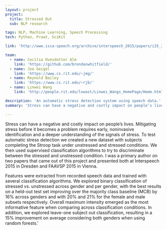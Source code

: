 ```yaml
---
layout: project
project:
  title: Stressed Out
  sub: NLP research

tags: NLP, Machine Learning, Speech Processing
tech: Python, Praat, SciKit

link: 'http://www.isca-speech.org/archive/interspeech_2015/papers/i15_3710.pdf'

team:
  - name: Cecilia Ovesdotter Alm
    link: 'https://github.com/brendanwhitfield/'
  - name: Joe Geigel
    link: 'https://www.cs.rit.edu/~jmg/'
  - name: Reynold Bailey
    link: 'https://www.cs.rit.edu/~rjb/'
  - name: Linwei Wang
    link: 'http://people.rit.edu/lxwast/Linwei_Wangs_HomePage/Home.html'

description: 'An automatic stress detection system using speech data.'
summary: 'Stress can have a negative and costly impact on people’s lives. Mitigating stress before it becomes a problem requires early, noninvasive identification and a deeper understanding of the signals of stress. To test automatic stress detection we created a new dataset with subjects completing the Stroop task under unstressed and stressed conditions. We then used supervised classification algorithms to try to discriminate between the stressed and unstressed condition. I was a primary author on two papers that came out of this project and presented both at Interspeech 2015 in Dresden and FAAVSP 2015 in Vienna.'

---
```


Stress can have a negative and costly impact on people’s lives. Mitigating stress before it becomes a problem requires early, noninvasive identification and a deeper understanding of the signals of stress. To test automatic stress detection we created a new dataset with subjects completing the Stroop task under unstressed and stressed conditions. We then used supervised classification algorithms to try to discriminate between the stressed and unstressed condition. I was a primary author on two papers that came out of this project and presented both at Interspeech 2015 in Dresden and FAAVSP 2015 in Vienna.

Features were extracted from recorded speech data and trained with several classification algorithms. We explored binary classification of stressed vs. unstressed across gender and per gender, with the best results on a held-out test set improving over the majority class baseline (MCB) by 16% across genders and with 20% and 21% for the female and male subsets respectively. Overall maximum intensity emerged as the most informative feature when comparing across classification conditions. In addition, we explored leave-one subject out classification, resulting in a 15% improvement on average considering both genders when using random forests.'

